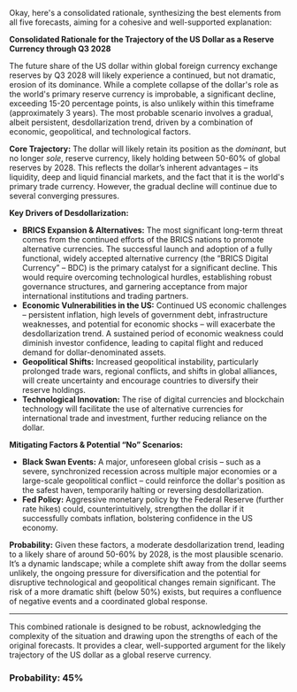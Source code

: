 Okay, here's a consolidated rationale, synthesizing the best elements from all five forecasts, aiming for a cohesive and well-supported explanation:

**Consolidated Rationale for the Trajectory of the US Dollar as a Reserve Currency through Q3 2028**

The future share of the US dollar within global foreign currency exchange reserves by Q3 2028 will likely experience a continued, but not dramatic, erosion of its dominance. While a complete collapse of the dollar's role as the world's primary reserve currency is improbable, a significant decline, exceeding 15-20 percentage points, is also unlikely within this timeframe (approximately 3 years). The most probable scenario involves a gradual, albeit persistent, desdollarization trend, driven by a combination of economic, geopolitical, and technological factors.

**Core Trajectory:** The dollar will likely retain its position as the *dominant*, but no longer *sole*, reserve currency, likely holding between 50-60% of global reserves by 2028. This reflects the dollar’s inherent advantages – its liquidity, deep and liquid financial markets, and the fact that it is the world's primary trade currency. However, the gradual decline will continue due to several converging pressures.

**Key Drivers of Desdollarization:**

*   **BRICS Expansion & Alternatives:** The most significant long-term threat comes from the continued efforts of the BRICS nations to promote alternative currencies. The successful launch and adoption of a fully functional, widely accepted alternative currency (the “BRICS Digital Currency” – BDC) is the primary catalyst for a significant decline.  This would require overcoming technological hurdles, establishing robust governance structures, and garnering acceptance from major international institutions and trading partners.
*   **Economic Vulnerabilities in the US:** Continued US economic challenges – persistent inflation, high levels of government debt, infrastructure weaknesses, and potential for economic shocks – will exacerbate the desdollarization trend. A sustained period of economic weakness could diminish investor confidence, leading to capital flight and reduced demand for dollar-denominated assets.
*   **Geopolitical Shifts:**  Increased geopolitical instability, particularly prolonged trade wars, regional conflicts, and shifts in global alliances, will create uncertainty and encourage countries to diversify their reserve holdings.
*   **Technological Innovation:** The rise of digital currencies and blockchain technology will facilitate the use of alternative currencies for international trade and investment, further reducing reliance on the dollar.

**Mitigating Factors & Potential “No” Scenarios:**

*   **Black Swan Events:** A major, unforeseen global crisis – such as a severe, synchronized recession across multiple major economies or a large-scale geopolitical conflict – could reinforce the dollar's position as the safest haven, temporarily halting or reversing desdollarization.
*   **Fed Policy:** Aggressive monetary policy by the Federal Reserve (further rate hikes) could, counterintuitively, strengthen the dollar if it successfully combats inflation, bolstering confidence in the US economy.

**Probability:** Given these factors, a moderate desdollarization trend, leading to a likely share of around 50-60% by 2028, is the most plausible scenario. It’s a dynamic landscape; while a complete shift away from the dollar seems unlikely, the ongoing pressure for diversification and the potential for disruptive technological and geopolitical changes remain significant. The risk of a more dramatic shift (below 50%) exists, but requires a confluence of negative events and a coordinated global response.

---

This combined rationale is designed to be robust, acknowledging the complexity of the situation and drawing upon the strengths of each of the original forecasts. It provides a clear, well-supported argument for the likely trajectory of the US dollar as a global reserve currency.

### Probability: 45%